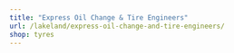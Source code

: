 ```yaml
---
title: "Express Oil Change & Tire Engineers"
url: /lakeland/express-oil-change-and-tire-engineers/
shop: tyres
---
```

